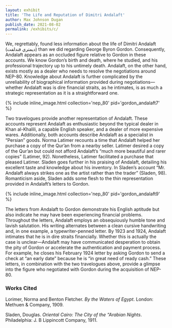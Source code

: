```yaml
---
layout: exhibit
title: 'The Life and Reputation of Dimitri Andalaft'
author: Max Johnson Dugan
publish_date: 2021-08-02
permalink: /exhibits/c/
---
```


<p> We, regrettably, found less information about the life of Dimitri Andalaft (ديمتري قندلفت) than we did regarding George Byron Gordon. Consequently, Andalaft appears as an occluded figure relative to Gordon in these accounts. We know Gordon’s birth and death, where he studied, and his professional trajectory up to his untimely death. Andalaft, on the other hand, exists mostly as a dealer who needs to resolve the negotiations around NEP-80. Knowledge about Andalaft is further complicated by the unreliability of biographical information provided during negotiations—whether Andalaft was is dire financial straits, as he intimates, is as much a strategic representation as it is a straightforward one.</p>

{% include inline_image.html collection='nep_80' pid='gordon_andalaft7' %}

<p>Two travelogues provide another representation of Andalaft. These accounts represent Andalaft as enthusiastic beyond the typical dealer in Khan al-Khalili, a capable English speaker, and a dealer of more expensive wares. Additionally, both accounts describe Andalaft as a specialist in “Persian” goods. Norma Latimer recounts a time that Andalaft helped her purchase a copy of the Qur’an from a nearby seller. Latimer desired a copy of the Qur’an but could not afford Andalaft’s “much more beautiful and rarer copies” (Latimer, 92). Nonetheless, Latimer facilitated a purchase that pleased Latimer. Sladen goes further in his praising of Andalaft, detailing his excellent taste and knowledge about his inventory. In Sladen’s account “Mr. Andalaft always strikes one as the artist rather than the trader” (Sladen, 98). Romanticism aside, Sladen adds some flesh to the thin representation provided in Andalaft’s letters to Gordon.</p>

{% include inline_image.html collection='nep_80' pid='gordon_andalaft9' %}

<p>The letters from Andalaft to Gordon demonstrate his English aptitude but also indicate he may have been experiencing financial problems. Throughout the letters, Andalaft employs an obsequiously humble tone and lavish salutation. His writing alternates between a clean cursive handwriting and, in one example, a typewriter-penned letter. By 1923 and 1924, Andalaft intimates that he is in dire straits financially. Whether this is actually the case is unclear—Andalaft may have communicated desperation to obtain the pity of Gordon or accelerate the authentication and payment process. For example, he closes his February 1924 letter by asking Gordon to send a check at “an early date” because he is “in great need of ready cash.” These letters, in combination with the two travelogues above, provide a glimpse into the figure who negotiated with Gordon during the acquisition of NEP-80.</p>


### Works Cited

<p class="hang">Lorimer, Norma and Benton Fletcher. <i>By the Waters of Egypt</i>. London: Methuen & Company, 1909.</p>

<p class="hang">Sladen, Douglas. <i>Oriental Cairo: The City of the “Arabian Nights</i>. Philadelphia: J. B Lippincott Company, 1911.<p>

